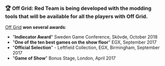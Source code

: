 
### 🏆 Off Grid: Red Team is being developed with the modding tools that will be available for all the players with Off Grid. 

[Off Grid](www.offgrid.com) **won several awards**:

- "**Indiecator Award**" Sweden Game Conference, Skövde, October 2018
- "**One of the ten best games on the show floor**" EGX, September 2017
- "**Official Selection**" - Leftfield Collection, EGX, Birmingham, September 2017
- "**Game of Show**" Bonus Stage, London, April 2017